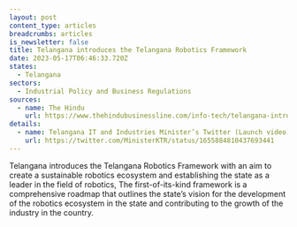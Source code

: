 ```yaml
---
layout: post
content_type: articles
breadcrumbs: articles
is_newsletter: false
title: Telangana introduces the Telangana Robotics Framework
date: 2023-05-17T06:46:33.720Z
states:
  - Telangana
sectors:
  - Industrial Policy and Business Regulations
sources:
  - name: The Hindu
    url: https://www.thehindubusinessline.com/info-tech/telangana-introduces-robotics-framework-to-promote-robotics-ecosystem/article66830436.ece
details:
  - name: Telangana IT and Industries Minister’s Twitter (Launch video)
    url: https://twitter.com/MinisterKTR/status/1655884810437693441
---
```

Telangana introduces the Telangana Robotics Framework with an aim to create a sustainable robotics ecosystem and establishing the state as a leader in the field of robotics, The first-of-its-kind framework is a comprehensive roadmap that outlines the state’s vision for the development of the robotics ecosystem in the state and contributing to the growth of the industry in the country.

